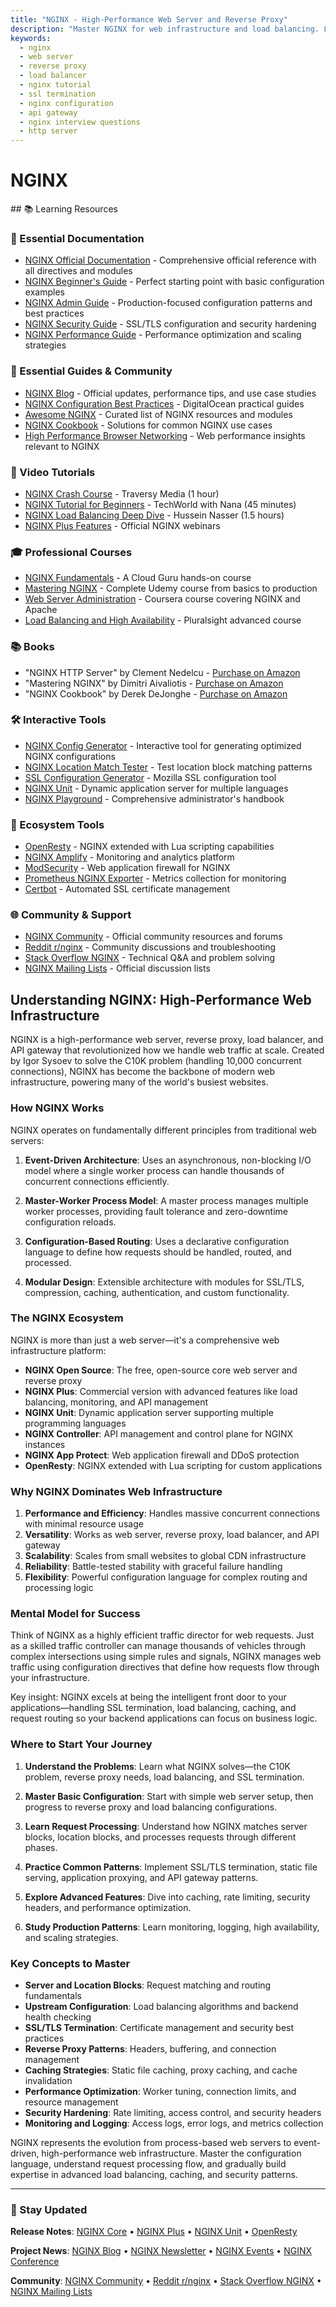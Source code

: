 ```yaml
---
title: "NGINX - High-Performance Web Server and Reverse Proxy"
description: "Master NGINX for web infrastructure and load balancing. Learn reverse proxy, SSL termination, and performance tuning for platform engineering interviews."
keywords:
  - nginx
  - web server
  - reverse proxy
  - load balancer
  - nginx tutorial
  - ssl termination
  - nginx configuration
  - api gateway
  - nginx interview questions
  - http server
---
```


# NGINX

<GitHubButtons />
## 📚 Learning Resources

### 📖 Essential Documentation
- [NGINX Official Documentation](http://nginx.org/en/docs/) - Comprehensive official reference with all directives and modules
- [NGINX Beginner's Guide](http://nginx.org/en/docs/beginners_guide.html) - Perfect starting point with basic configuration examples
- [NGINX Admin Guide](https://docs.nginx.com/nginx/admin-guide/) - Production-focused configuration patterns and best practices
- [NGINX Security Guide](https://www.nginx.com/resources/admin-guide/nginx-ssl-termination/) - SSL/TLS configuration and security hardening
- [NGINX Performance Guide](https://www.nginx.com/blog/tuning-nginx/) - Performance optimization and scaling strategies

### 📝 Essential Guides & Community
- [NGINX Blog](https://www.nginx.com/blog/) - Official updates, performance tips, and use case studies
- [NGINX Configuration Best Practices](https://www.digitalocean.com/community/tutorials/nginx-essentials-installation-and-configuration-fundamentals) - DigitalOcean practical guides
- [Awesome NGINX](https://github.com/fcambus/nginx-resources) - Curated list of NGINX resources and modules
- [NGINX Cookbook](https://www.nginx.com/resources/library/complete-nginx-cookbook/) - Solutions for common NGINX use cases
- [High Performance Browser Networking](https://hpbn.co/) - Web performance insights relevant to NGINX

### 🎥 Video Tutorials
- [NGINX Crash Course](https://www.youtube.com/watch?v=7VAI73roXaY) - Traversy Media (1 hour)
- [NGINX Tutorial for Beginners](https://www.youtube.com/watch?v=7YcW25PHnAA) - TechWorld with Nana (45 minutes)
- [NGINX Load Balancing Deep Dive](https://www.youtube.com/watch?v=spbkCihFpQ8) - Hussein Nasser (1.5 hours)
- [NGINX Plus Features](https://www.nginx.com/resources/webinars/) - Official NGINX webinars

### 🎓 Professional Courses
- [NGINX Fundamentals](https://acloudguru.com/course/nginx-fundamentals) - A Cloud Guru hands-on course
- [Mastering NGINX](https://www.udemy.com/course/nginx-crash-course/) - Complete Udemy course from basics to production
- [Web Server Administration](https://www.coursera.org/learn/web-server-technologies) - Coursera course covering NGINX and Apache
- [Load Balancing and High Availability](https://www.pluralsight.com/courses/load-balancing-servers-nginx-apache) - Pluralsight advanced course

### 📚 Books
- "NGINX HTTP Server" by Clement Nedelcu - [Purchase on Amazon](https://www.amazon.com/Nginx-HTTP-Server-Clement-Nedelcu/dp/1782162321)
- "Mastering NGINX" by Dimitri Aivaliotis - [Purchase on Amazon](https://www.amazon.com/Mastering-Nginx-Dimitri-Aivaliotis/dp/1849517444)
- "NGINX Cookbook" by Derek DeJonghe - [Purchase on Amazon](https://www.amazon.com/NGINX-Cookbook-Derek-DeJonghe/dp/1492078492)

### 🛠️ Interactive Tools
- [NGINX Config Generator](https://nginxconfig.io/) - Interactive tool for generating optimized NGINX configurations
- [NGINX Location Match Tester](https://nginx.viraptor.info/) - Test location block matching patterns
- [SSL Configuration Generator](https://ssl-config.mozilla.org/) - Mozilla SSL configuration tool
- [NGINX Unit](https://unit.nginx.org/) - Dynamic application server for multiple languages
- [NGINX Playground](https://github.com/trimstray/nginx-admins-handbook) - Comprehensive administrator's handbook

### 🚀 Ecosystem Tools
- [OpenResty](https://openresty.org/) - NGINX extended with Lua scripting capabilities
- [NGINX Amplify](https://www.nginx.com/products/nginx-amplify/) - Monitoring and analytics platform
- [ModSecurity](https://www.nginx.com/products/nginx-waf/) - Web application firewall for NGINX
- [Prometheus NGINX Exporter](https://github.com/nginxinc/nginx-prometheus-exporter) - Metrics collection for monitoring
- [Certbot](https://certbot.eff.org/) - Automated SSL certificate management

### 🌐 Community & Support
- [NGINX Community](https://www.nginx.com/community/) - Official community resources and forums
- [Reddit r/nginx](https://www.reddit.com/r/nginx/) - Community discussions and troubleshooting
- [Stack Overflow NGINX](https://stackoverflow.com/questions/tagged/nginx) - Technical Q&A and problem solving
- [NGINX Mailing Lists](https://mailman.nginx.org/mailman/listinfo) - Official discussion lists

## Understanding NGINX: High-Performance Web Infrastructure

NGINX is a high-performance web server, reverse proxy, load balancer, and API gateway that revolutionized how we handle web traffic at scale. Created by Igor Sysoev to solve the C10K problem (handling 10,000 concurrent connections), NGINX has become the backbone of modern web infrastructure, powering many of the world's busiest websites.

### How NGINX Works

NGINX operates on fundamentally different principles from traditional web servers:

1. **Event-Driven Architecture**: Uses an asynchronous, non-blocking I/O model where a single worker process can handle thousands of concurrent connections efficiently.

2. **Master-Worker Process Model**: A master process manages multiple worker processes, providing fault tolerance and zero-downtime configuration reloads.

3. **Configuration-Based Routing**: Uses a declarative configuration language to define how requests should be handled, routed, and processed.

4. **Modular Design**: Extensible architecture with modules for SSL/TLS, compression, caching, authentication, and custom functionality.

### The NGINX Ecosystem

NGINX is more than just a web server—it's a comprehensive web infrastructure platform:

- **NGINX Open Source**: The free, open-source core web server and reverse proxy
- **NGINX Plus**: Commercial version with advanced features like load balancing, monitoring, and API management
- **NGINX Unit**: Dynamic application server supporting multiple programming languages
- **NGINX Controller**: API management and control plane for NGINX instances
- **NGINX App Protect**: Web application firewall and DDoS protection
- **OpenResty**: NGINX extended with Lua scripting for custom applications

### Why NGINX Dominates Web Infrastructure

1. **Performance and Efficiency**: Handles massive concurrent connections with minimal resource usage
2. **Versatility**: Works as web server, reverse proxy, load balancer, and API gateway
3. **Scalability**: Scales from small websites to global CDN infrastructure
4. **Reliability**: Battle-tested stability with graceful failure handling
5. **Flexibility**: Powerful configuration language for complex routing and processing logic

### Mental Model for Success

Think of NGINX as a highly efficient traffic director for web requests. Just as a skilled traffic controller can manage thousands of vehicles through complex intersections using simple rules and signals, NGINX manages web traffic using configuration directives that define how requests flow through your infrastructure.

Key insight: NGINX excels at being the intelligent front door to your applications—handling SSL termination, load balancing, caching, and request routing so your backend applications can focus on business logic.

### Where to Start Your Journey

1. **Understand the Problems**: Learn what NGINX solves—the C10K problem, reverse proxy needs, load balancing, and SSL termination.

2. **Master Basic Configuration**: Start with simple web server setup, then progress to reverse proxy and load balancing configurations.

3. **Learn Request Processing**: Understand how NGINX matches server blocks, location blocks, and processes requests through different phases.

4. **Practice Common Patterns**: Implement SSL/TLS termination, static file serving, application proxying, and API gateway patterns.

5. **Explore Advanced Features**: Dive into caching, rate limiting, security headers, and performance optimization.

6. **Study Production Patterns**: Learn monitoring, logging, high availability, and scaling strategies.

### Key Concepts to Master

- **Server and Location Blocks**: Request matching and routing fundamentals
- **Upstream Configuration**: Load balancing algorithms and backend health checking
- **SSL/TLS Termination**: Certificate management and security best practices
- **Reverse Proxy Patterns**: Headers, buffering, and connection management
- **Caching Strategies**: Static file caching, proxy caching, and cache invalidation
- **Performance Optimization**: Worker tuning, connection limits, and resource management
- **Security Hardening**: Rate limiting, access control, and security headers
- **Monitoring and Logging**: Access logs, error logs, and metrics collection

NGINX represents the evolution from process-based web servers to event-driven, high-performance web infrastructure. Master the configuration language, understand request processing flow, and gradually build expertise in advanced load balancing, caching, and security patterns.

---

### 📡 Stay Updated

**Release Notes**: [NGINX Core](http://nginx.org/en/CHANGES) • [NGINX Plus](https://docs.nginx.com/nginx/releases/) • [NGINX Unit](https://unit.nginx.org/CHANGES.txt) • [OpenResty](https://openresty.org/en/changelog.html)

**Project News**: [NGINX Blog](https://www.nginx.com/blog/) • [NGINX Newsletter](https://www.nginx.com/newsletter-signup/) • [NGINX Events](https://www.nginx.com/events/) • [NGINX Conference](https://nginx.com/nginxconf/)

**Community**: [NGINX Community](https://www.nginx.com/community/) • [Reddit r/nginx](https://www.reddit.com/r/nginx/) • [Stack Overflow NGINX](https://stackoverflow.com/questions/tagged/nginx) • [NGINX Mailing Lists](https://mailman.nginx.org/mailman/listinfo)